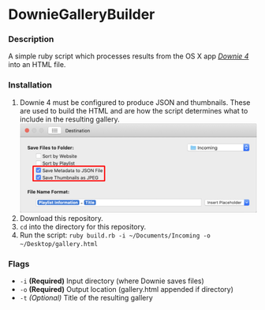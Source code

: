 # DownieGalleryBuilder

### Description
A simple ruby script which processes results from the OS X app [*Downie 4*](https://software.charliemonroe.net/downie/) into an HTML file. 

### Installation
1. Downie 4 must be configured to produce JSON and thumbnails. These are used to build the HTML and are how the script determines what to include in the resulting gallery.
![Downie 4 preferences](Config.png)
1. Download this repository.
1. `cd` into the directory for this repository.
1. Run the script:
`ruby build.rb -i ~/Documents/Incoming -o ~/Desktop/gallery.html`

### Flags
- `-i` **(Required)** Input directory (where Downie saves files)
- `-o` **(Required)** Output location (gallery.html appended if directory)
- `-t` *(Optional)* Title of the resulting gallery
